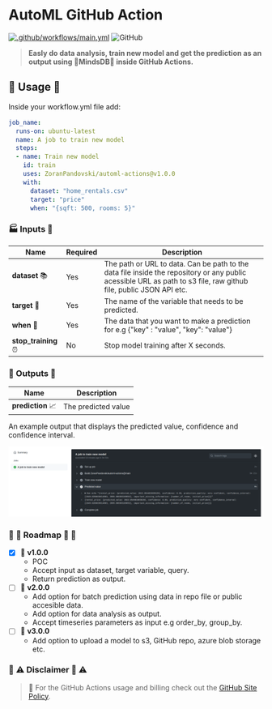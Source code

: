# AutoML GitHub Action

[![.github/workflows/main.yml](https://github.com/ZoranPandovski/automl-actions/actions/workflows/main.yml/badge.svg?branch=main)](https://github.com/ZoranPandovski/automl-actions/actions/workflows/main.yml)
![GitHub](https://img.shields.io/github/license/ZoranPandovski/automl-actions)

>**Easly do data analysis, train new model and get the prediction as an output using :bear:MindsDB:bear: inside GitHub Actions.**

## :floppy_disk: Usage :electric_plug:

Inside your workflow.yml file add:

```yaml
job_name:
  runs-on: ubuntu-latest
  name: A job to train new model
  steps:
  - name: Train new model
    id: train
    uses: ZoranPandovski/automl-actions@v1.0.0
    with:
      dataset: "home_rentals.csv"
      target: "price"
      when: "{sqft: 500, rooms: 5}"
```

### :factory: Inputs :ship:

| Name 	| Required 	| Description 	|  
|-	|-	|-	|
|  **dataset** :books: 	| Yes 	| The path or URL to data. Can be path to the data file inside the repository or any public acessible URL as path to s3 file, raw github file, public JSON API etc. 	|
| **target** :pushpin: 	| Yes 	| The name of the variable that needs to be predicted. 	| 
| **when** :scroll:	| Yes 	| The data that you want to make a prediction for e.g {"key" : "value", "key": "value"} 	|
| **stop_training** :alarm_clock:| No 	| Stop model training after X seconds. 	|

### :carousel_horse: Outputs :ferris_wheel:

| Name 	| Description 	|  	  	
|-	|-	|
| **prediction** :chart_with_upwards_trend: 	| The predicted value 	|  	

An example output that displays the predicted value, confidence and confidence interval.

![GitHub Action Output](media/gh-action.png)

### :construction_worker:  :construction:  Roadmap :construction_worker:  :construction: 

- [X] :loudspeaker: **v1.0.0**
    * POC
    * Accept input as dataset, target variable, query.
    * Return prediction as output.
- [ ] :tractor: **v2.0.0**
    * Add option for batch prediction using data in repo file or public accesible data.
    * Add option for data analysis as output.
    * Accept timeseries parameters as input e.g order_by, group_by.
- [ ] :truck: **v3.0.0**
    * Add option to upload a model to s3, GitHub repo, azure blob storage etc.

### :checkered_flag: :warning: Disclaimer :checkered_flag: :warning:
> :vertical_traffic_light: For the GitHub Actions usage and billing check out the [GitHub Site Policy](https://docs.github.com/en/github/site-policy/github-additional-product-terms#5-actions-and-packages).
